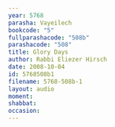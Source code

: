 ```yaml
---
year: 5768
parasha: Vayeilech
bookcode: "5"
fullparashacode: "508b"
parashacode: "508"
title: Glory Days
author: Rabbi Eliezer Hirsch
date: 2008-10-04
id: 5768508b1
filename: 5768-508b-1
layout: audio
moment: 
shabbat: 
occasion: 
---
```

